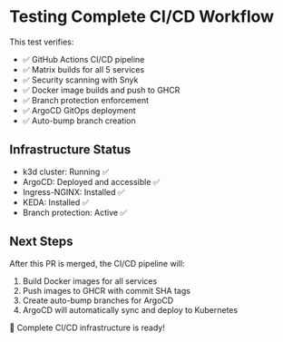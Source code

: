 # Testing Complete CI/CD Workflow

This test verifies:
- ✅ GitHub Actions CI/CD pipeline
- ✅ Matrix builds for all 5 services
- ✅ Security scanning with Snyk
- ✅ Docker image builds and push to GHCR
- ✅ Branch protection enforcement
- ✅ ArgoCD GitOps deployment
- ✅ Auto-bump branch creation

## Infrastructure Status
- k3d cluster: Running ✅
- ArgoCD: Deployed and accessible ✅
- Ingress-NGINX: Installed ✅
- KEDA: Installed ✅
- Branch protection: Active ✅

## Next Steps
After this PR is merged, the CI/CD pipeline will:
1. Build Docker images for all services
2. Push images to GHCR with commit SHA tags
3. Create auto-bump branches for ArgoCD
4. ArgoCD will automatically sync and deploy to Kubernetes

🎉 Complete CI/CD infrastructure is ready!
